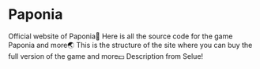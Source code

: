 # Paponia
Official website of Paponia🐢 Here is all the source code for the game Paponia and more🌏 This is the structure of the site where you can buy the full version of the game and more💵  Description from Selue!
